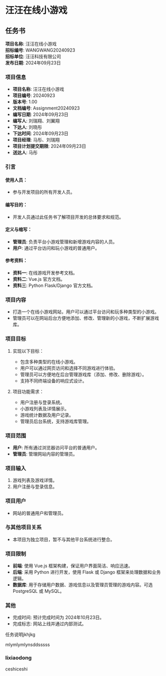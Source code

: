 # 汪汪在线小游戏

## 任务书

**项目名称**: 汪汪在线小游戏  
**招标编号**: WANGWANG20240923  
**招标单位**: 汪汪科技有限公司  
**发布日期**: 2024年09月23日

### 项目信息

- **项目名称**: 汪汪在线小游戏
- **项目编号**: 20240923
- **版本号**: 1.00
- **文档编号**: Assignment20240923
- **编写日期**: 2024年09月23日
- **编写人**: 刘瑞翔、刘翼翔
- **下达人**: 刘晓彤
- **下达时间**: 2024年09月23日
- **项目经理**: 马彤、刘瑞翔
- **项目计划提交期限**: 2024年09月23日
- **送达人**: 马彤

### 引言

#### 使用人员：
- 参与开发项目的所有开发人员。

#### 编写目的：
- 开发人员通过此任务书了解项目开发的总体要求和规范。

#### 定义与缩写：
- **管理员**: 负责平台小游戏管理和新增游戏内容的人员。
- **用户**: 通过平台访问和玩小游戏的普通用户。

#### 参考资料：
- **资料一**: 在线游戏开发参考文档。
- **资料二**: Vue.js 官方文档。
- **资料三**: Python Flask/Django 官方文档。

### 项目内容

- 打造一个在线小游戏网站，用户可以通过平台访问和玩多种类型的小游戏。
- 管理员可以在网站后台方便地添加、修改、管理新的小游戏，不断扩展游戏库。

### 项目目标

1. 实现以下目标：
    - 包含多种类型的在线小游戏。
    - 用户可以通过网页访问和选择不同游戏进行体验。
    - 管理员可以方便地在后台管理游戏库（添加、修改、删除游戏）。
    - 支持不同终端设备的响应式设计。

2. 项目功能需求：
    - 用户注册与登录系统。
    - 小游戏列表及详情展示。
    - 游戏统计数据及用户记录。
    - 管理员后台系统，支持游戏库管理。

### 项目范围

- **用户**: 所有通过浏览器访问平台的普通用户。
- **管理员**: 管理网站内容的管理员。

### 项目输入

1. 游戏列表及游戏详情。
2. 用户注册与登录信息。

### 项目用户

- 网站的普通用户和管理员。

### 与其他项目关系

- 本项目为独立项目，暂不与其他平台系统进行整合。

### 项目限制

- **前端**: 使用 Vue.js 框架构建，保证用户界面简洁、响应迅速。
- **后端**: 采用 Python 进行开发，使用 Flask 或 Django 框架来处理数据和业务逻辑。
- **数据库**: 用于存储用户数据、游戏信息以及管理员管理的游戏内容。可选 PostgreSQL 或 MySQL。

### 其他

- 完成时间: 预计完成时间为 2024年10月23日。
- 完成标志: 网站上线并通过内部测试。

任务说明jkhjkg

mlymlymlynsddsssss
### lixiaodong
ceshiceshi
